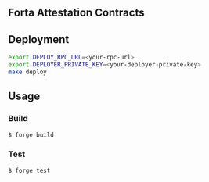 ## Forta Attestation Contracts

## Deployment

```sh
export DEPLOY_RPC_URL=<your-rpc-url>
export DEPLOYER_PRIVATE_KEY=<your-deployer-private-key>
make deploy
```

## Usage

### Build

```shell
$ forge build
```

### Test

```shell
$ forge test
```
